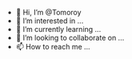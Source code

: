 - 👋 Hi, I’m @Tomoroy
- 👀 I’m interested in ...
- 🌱 I’m currently learning ...
- 💞️ I’m looking to collaborate on ...
- 📫 How to reach me ...

<!---
Tomoroy/Tomoroy is a ✨ special ✨ repository because its `README.md` (this file) appears on your GitHub profile.
You can click the Preview link to take a look at your changes.
--->
